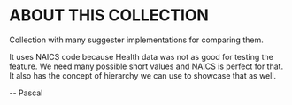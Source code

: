 ABOUT THIS COLLECTION
=====================
  
Collection with many suggester implementations for comparing them.

It uses NAICS code because Health data was not as good for testing
the feature.  We need many possible short values and NAICS is perfect for that.
It also has the concept of hierarchy we can use to showcase that as well.
 
-- Pascal